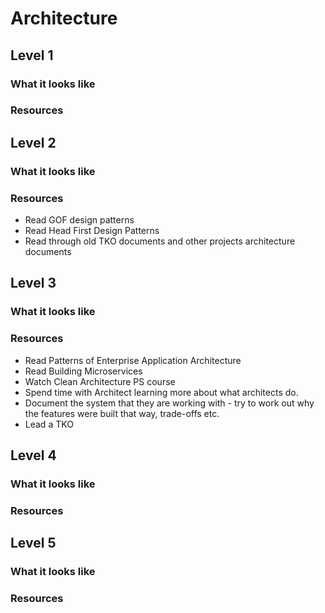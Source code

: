 # Architecture

## Level 1

### What it looks like

### Resources

## Level 2

### What it looks like

### Resources
- Read GOF design patterns
- Read Head First Design Patterns
- Read through old TKO documents and other projects architecture documents

## Level 3

### What it looks like

### Resources
- Read Patterns of Enterprise Application Architecture
- Read Building Microservices
- Watch Clean Architecture PS course
- Spend time with Architect learning more about what architects do.
- Document the system that they are working with - try to work out why the features were built that way, trade-offs etc.
- Lead a TKO

## Level 4

### What it looks like

### Resources

## Level 5

### What it looks like

### Resources

